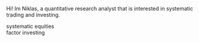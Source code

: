 Hi! Im Niklas, a quantitative research analyst that is interested in systematic trading and investing.

systematic equities  
factor investing  
